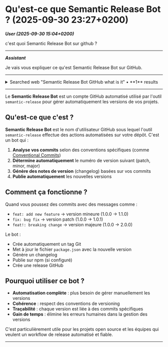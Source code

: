 <!-- Generated by SpecStory -->

# Qu'est-ce que Semantic Release Bot ? (2025-09-30 23:27+0200)

_**User (2025-09-30 15:04+0200)**_

c'est quoi Semantic Release Bot sur github ?

---

_**Assistant**_

Je vais vous expliquer ce qu'est Semantic Release Bot sur GitHub.

---

<details>
            <summary>Searched web "Semantic Release Bot GitHub what is it" • **1** results</summary>
        
| Title | URL |
|-------|-----|
| Web Search Results | undefined |

</details>

---

Le **Semantic Release Bot** est un compte GitHub automatisé utilisé par l'outil `semantic-release` pour gérer automatiquement les versions de vos projets.

## Qu'est-ce que c'est ?

**Semantic Release Bot** est le nom d'utilisateur GitHub sous lequel l'outil `semantic-release` effectue des actions automatisées sur votre dépôt. C'est un bot qui :

1. **Analyse vos commits** selon des conventions spécifiques (comme [Conventional Commits](https://www.conventionalcommits.org/))
2. **Détermine automatiquement** le numéro de version suivant (patch, minor, major)
3. **Génère des notes de version** (changelog) basées sur vos commits
4. **Publie automatiquement** les nouvelles versions

## Comment ça fonctionne ?

Quand vous poussez des commits avec des messages comme :

- `feat: add new feature` → version mineure (1.0.0 → 1.1.0)
- `fix: bug fix` → version patch (1.0.0 → 1.0.1)
- `feat!: breaking change` → version majeure (1.0.0 → 2.0.0)

Le bot :

- Crée automatiquement un tag Git
- Met à jour le fichier `package.json` avec la nouvelle version
- Génère un changelog
- Publie sur npm (si configuré)
- Crée une release GitHub

## Pourquoi utiliser ce bot ?

- **Automatisation complète** : plus besoin de gérer manuellement les versions
- **Cohérence** : respect des conventions de versioning
- **Traçabilité** : chaque version est liée à des commits spécifiques
- **Gain de temps** : élimine les erreurs humaines dans la gestion des versions

C'est particulièrement utile pour les projets open source et les équipes qui veulent un workflow de release automatisé et fiable.

---
